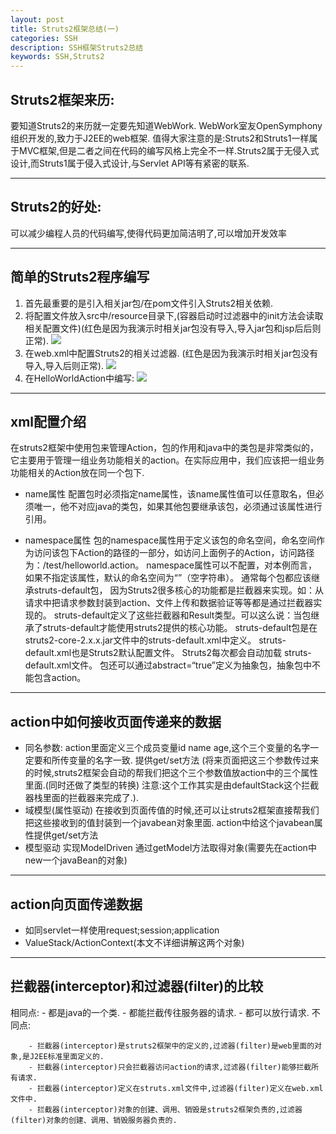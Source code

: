 ```yaml
---
layout: post
title: Struts2框架总结(一)
categories: SSH
description: SSH框架Struts2总结
keywords: SSH,Struts2
---
```

## Struts2框架来历:
   要知道Struts2的来历就一定要先知道WebWork.
   WebWork室友OpenSymphony组织开发的,致力于J2EE的web框架.
   值得大家注意的是:Struts2和Struts1一样属于MVC框架,但是二者之间在代码的编写风格上完全不一样.Struts2属于无侵入式设计,而Struts1属于侵入式设计,与Servlet API等有紧密的联系.

----------
   
## Struts2的好处:   
   可以减少编程人员的代码编写,使得代码更加简洁明了,可以增加开发效率

----------

## 简单的Struts2程序编写
   

1. 首先最重要的是引入相关jar包/在pom文件引入Struts2相关依赖.
2. 将配置文件放入src中/resource目录下,(容器启动时过滤器中的init方法会读取相关配置文件)(红色是因为我演示时相关jar包没有导入,导入jar包和jsp后后则正常).
   ![](https://i.imgur.com/LPUQZ6c.png)
3. 在web.xml中配置Struts2的相关过滤器. (红色是因为我演示时相关jar包没有导入,导入后则正常).
   ![](https://i.imgur.com/11opPKA.png)
4. 在HelloWorldAction中编写:
   ![](https://i.imgur.com/RRRyGpv.png)

----------

## xml配置介绍
   在struts2框架中使用包来管理Action，包的作用和java中的类包是非常类似的，它主要用于管理一组业务功能相关的action。在实际应用中，我们应该把一组业务功能相关的Action放在同一个包下.
  
-  name属性
  配置包时必须指定name属性，该name属性值可以任意取名，但必须唯一，他不对应java的类包，如果其他包要继承该包，必须通过该属性进行引用。

- namespace属性
  包的namespace属性用于定义该包的命名空间，命名空间作为访问该包下Action的路径的一部分，如访问上面例子的Action，访问路径为：/test/helloworld.action。 namespace属性可以不配置，对本例而言，如果不指定该属性，默认的命名空间为“”（空字符串）。
  通常每个包都应该继承struts-default包， 因为Struts2很多核心的功能都是拦截器来实现。如：从请求中把请求参数封装到action、文件上传和数据验证等等都是通过拦截器实现的。 struts-default定义了这些拦截器和Result类型。可以这么说：当包继承了struts-default才能使用struts2提供的核心功能。 struts-default包是在struts2-core-2.x.x.jar文件中的struts-default.xml中定义。 struts-default.xml也是Struts2默认配置文件。 Struts2每次都会自动加载 struts-default.xml文件。
  包还可以通过abstract=“true”定义为抽象包，抽象包中不能包含action。

----------

## action中如何接收页面传递来的数据
   - 同名参数:
   action里面定义三个成员变量id name age,这个三个变量的名字一定要和所传变量的名字一致.
   提供get/set方法
   (将来页面把这三个参数传过来的时候,struts2框架会自动的帮我们把这个三个参数值放action中的三个属性里面.(同时还做了类型的转换)
注意:这个工作其实是由defaultStack这个拦截器栈里面的拦截器来完成了.).
   - 域模型(属性驱动)
   在接收到页面传值的时候,还可以让struts2框架直接帮我们把这些接收到的值封装到一个javabean对象里面.
   action中给这个javabean属性提供get/set方法
   - 模型驱动
   实现ModelDriven<T>
   通过getModel方法取得对象(需要先在action中new一个javaBean的对象)

----------

## action向页面传递数据
   - 如同servlet一样使用request;session;application
   - ValueStack/ActionContext(本文不详细讲解这两个对象)

----------

## 拦截器(interceptor)和过滤器(filter)的比较
   相同点:
		- 都是java的一个类.
		- 都能拦截传往服务器的请求.
		- 都可以放行请求.
   不同点:
		
		- 拦截器(interceptor)是struts2框架中的定义的,过滤器(filter)是web里面的对象,是J2EE标准里面定义的.
		- 拦截器(interceptor)只会拦截器访问action的请求,过滤器(filter)能够拦截所有请求. 
		- 拦截器(interceptor)定义在struts.xml文件中,过滤器(filter)定义在web.xml文件中.
		- 拦截器(interceptor)对象的创建、调用、销毁是struts2框架负责的,过滤器(filter)对象的创建、调用、销毁服务器负责的.
